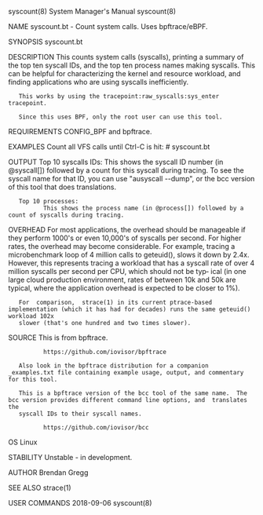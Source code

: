 syscount(8)                                                   System Manager's Manual                                                  syscount(8)

NAME
       syscount.bt - Count system calls. Uses bpftrace/eBPF.

SYNOPSIS
       syscount.bt

DESCRIPTION
       This counts system calls (syscalls), printing a summary of the top ten syscall IDs, and the top ten process names making syscalls. This can
       be helpful for characterizing the kernel and resource workload, and finding applications who are using syscalls inefficiently.

       This works by using the tracepoint:raw_syscalls:sys_enter tracepoint.

       Since this uses BPF, only the root user can use this tool.

REQUIREMENTS
       CONFIG_BPF and bpftrace.

EXAMPLES
       Count all VFS calls until Ctrl-C is hit:
              # syscount.bt

OUTPUT
       Top 10 syscalls IDs:
              This shows the syscall ID number (in @syscall[]) followed by a count for this syscall during tracing. To see the  syscall  name  for
              that ID, you can use "ausyscall --dump", or the bcc version of this tool that does translations.

       Top 10 processes:
              This shows the process name (in @process[]) followed by a count of syscalls during tracing.

OVERHEAD
       For  most applications, the overhead should be manageable if they perform 1000's or even 10,000's of syscalls per second. For higher rates,
       the overhead may become considerable. For example, tracing a microbenchmark loop of 4 million calls to geteuid(), slows it  down  by  2.4x.
       However, this represents tracing a workload that has a syscall rate of over 4 million syscalls per second per CPU, which should not be typ‐
       ical (in one large cloud production environment, rates of between 10k and 50k are typical, where the application overhead is expected to be
       closer to 1%).

       For  comparison,  strace(1) in its current ptrace-based implementation (which it has had for decades) runs the same geteuid() workload 102x
       slower (that's one hundred and two times slower).

SOURCE
       This is from bpftrace.

              https://github.com/iovisor/bpftrace

       Also look in the bpftrace distribution for a companion _examples.txt file containing example usage, output, and commentary for this tool.

       This is a bpftrace version of the bcc tool of the same name.  The bcc version provides different command line options, and  translates  the
       syscall IDs to their syscall names.

              https://github.com/iovisor/bcc

OS
       Linux

STABILITY
       Unstable - in development.

AUTHOR
       Brendan Gregg

SEE ALSO
       strace(1)

USER COMMANDS                                                       2018-09-06                                                         syscount(8)
